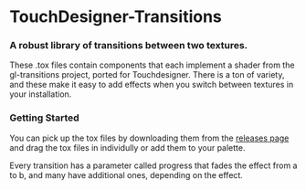 
# TouchDesigner-Transitions

### A robust library of transitions between two textures.

These .tox files contain components that each implement a shader from the gl-transitions project, ported for Touchdesigner. There is a ton of variety, and these make it easy to add effects when you switch between textures in your installation. 

### Getting Started

You can pick up the tox files by downloading them from the [releases page](https://github.com/nicholaswbowen/touchdesigner-gl-transitions/releases)  and drag the tox files in individully or add them to your palette.

Every transition has a parameter called progress that fades the effect from a to b, and many have additional ones, depending on the effect. 
